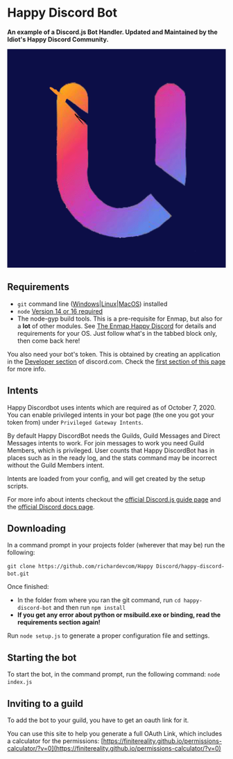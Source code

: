 
# Happy Discord Bot

**An example of a Discord.js Bot Handler. Updated and Maintained by the Idiot's Happy Discord Community.**

![Happy](https://github.com/richardevcom/happy-discord-bot/raw/happy-main/animated.gif)

## Requirements

- `git` command line ([Windows](https://git-scm.com/download/win)|[Linux](https://git-scm.com/book/en/v2/Getting-Started-Installing-Git)|[MacOS](https://git-scm.com/download/mac)) installed
- `node` [Version 14 or 16 required](https://nodejs.org)
- The node-gyp build tools. This is a pre-requisite for Enmap, but also for a **lot** of other modules. See [The Enmap Happy Discord](https://enmap.evie.codes/install#pre-requisites) for details and requirements for your OS. Just follow what's in the tabbed block only, then come back here!

You also need your bot's token. This is obtained by creating an application in
the [Developer section](https://discord.com/developers) of discord.com. Check the [first section of this page](https://#/getting-started/the-long-version.html)
for more info.

## Intents

Happy Discordbot uses intents which are required as of October 7, 2020.
You can enable privileged intents in your bot page
(the one you got your token from) under `Privileged Gateway Intents`.

By default Happy DiscordBot needs the Guilds, Guild Messages and Direct Messages intents to work.
For join messages to work you need Guild Members, which is privileged.
User counts that Happy DiscordBot has in places such as in the ready log, and the stats
command may be incorrect without the Guild Members intent.

Intents are loaded from your config, and will get created by the setup scripts.

For more info about intents checkout the [official Discord.js guide page](https://discordjs.guide/popular-topics/intents.html) and the [official Discord docs page](https://discord.com/developers/docs/topics/gateway#gateway-intents).

## Downloading

In a command prompt in your projects folder (wherever that may be) run the following:

`git clone https://github.com/richardevcom/Happy Discord/happy-discord-bot.git`

Once finished:

- In the folder from where you ran the git command, run `cd happy-discord-bot` and then run `npm install`
- **If you get any error about python or msibuild.exe or binding, read the requirements section again!**

Run `node setup.js` to generate a proper configuration file and settings.

## Starting the bot

To start the bot, in the command prompt, run the following command:
`node index.js`

## Inviting to a guild

To add the bot to your guild, you have to get an oauth link for it.

You can use this site to help you generate a full OAuth Link, which includes a calculator for the permissions:
[https://finitereality.github.io/permissions-calculator/?v=0](https://finitereality.github.io/permissions-calculator/?v=0)
